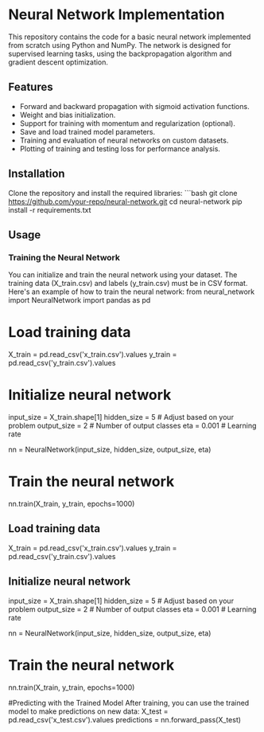 # Neural Network Implementation

This repository contains the code for a basic neural network implemented from scratch using Python and NumPy. The network is designed for supervised learning tasks, using the backpropagation algorithm and gradient descent optimization.

## Features
- Forward and backward propagation with sigmoid activation functions.
- Weight and bias initialization.
- Support for training with momentum and regularization (optional).
- Save and load trained model parameters.
- Training and evaluation of neural networks on custom datasets.
- Plotting of training and testing loss for performance analysis.

## Installation

Clone the repository and install the required libraries:
    ```bash
    git clone https://github.com/your-repo/neural-network.git
    cd neural-network
    pip install -r requirements.txt

## Usage
### Training the Neural Network
You can initialize and train the neural network using your dataset. The training data (X_train.csv) and labels (y_train.csv) must be in CSV format. Here's an example of how to train the neural network:
from neural_network import NeuralNetwork
import pandas as pd

# Load training data
X_train = pd.read_csv('x_train.csv').values
y_train = pd.read_csv('y_train.csv').values

# Initialize neural network
input_size = X_train.shape[1]
hidden_size = 5  # Adjust based on your problem
output_size = 2  # Number of output classes
eta = 0.001      # Learning rate

nn = NeuralNetwork(input_size, hidden_size, output_size, eta)

# Train the neural network
nn.train(X_train, y_train, epochs=1000)


## Load training data
X_train = pd.read_csv('x_train.csv').values
y_train = pd.read_csv('y_train.csv').values

## Initialize neural network
input_size = X_train.shape[1]
hidden_size = 5  # Adjust based on your problem
output_size = 2  # Number of output classes
eta = 0.001      # Learning rate

nn = NeuralNetwork(input_size, hidden_size, output_size, eta)

# Train the neural network
nn.train(X_train, y_train, epochs=1000)

#Predicting with the Trained Model
After training, you can use the trained model to make predictions on new data:
X_test = pd.read_csv('x_test.csv').values
predictions = nn.forward_pass(X_test)
